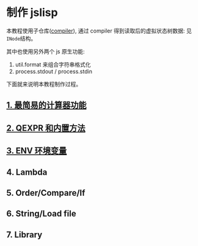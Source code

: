 # 制作 jslisp

本教程使用子仓库([compiler](https://github.com/akerdi/compiler)), 通过 compiler 得到读取后的虚拟状态树数据: 见`INode`结构。

其中也使用另外两个 js 原生功能:

1. util.format 来组合字符串格式化
2. process.stdout / process.stdin

下面就来说明本教程制作过程。

## [1. 最简易的计算器功能](./lesson1.md)

## [2. QEXPR 和内置方法](./lesson2.md)

## [3. ENV 环境变量](./lesson3.md)

## 4. Lambda

## 5. Order/Compare/If

## 6. String/Load file

## 7. Library
